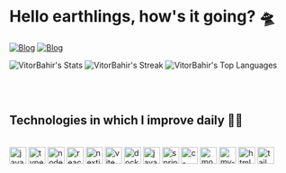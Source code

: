 # Hello earthlings, how's it going? 🛸

[![Blog](https://img.shields.io/badge/LinkedIn-0077B5?style=for-the-badge&logo=linkedin&logoColor=white)](https://www.linkedin.com/in/vitor-bahir/)
[![Blog](https://img.shields.io/badge/Instagram-E4405F?style=for-the-badge&logo=instagram&logoColor=white)](htpps://www.instagram.com/vbahir/)


![VitorBahir's Stats](https://github-readme-stats.vercel.app/api?username=VitorBahir&theme=vue-dark&show_icons=true&hide_border=true&count_private=true)
![VitorBahir's Streak](https://github-readme-streak-stats.herokuapp.com/?user=VitorBahir&theme=vue-dark&hide_border=true)
![VitorBahir's Top Languages](https://github-readme-stats.vercel.app/api/top-langs/?username=VitorBahir&theme=vue-dark&show_icons=true&hide_border=true&layout=compact)

</br>
</br>

## Technologies in which I improve daily 🐱‍💻

<div style ="display: inline_block"> <br/>
    <img height="30" align="center" alt="javascript" src="https://img.shields.io/badge/JavaScript-F7DF1E?logo=javascript&logoColor=000"/>
    <img height="30" align="center" alt="typescript" src="https://img.shields.io/badge/TypeScript-3178C6?logo=typescript&logoColor=fff"/>
    <img height="30" align="center" alt="nodejs" src="https://img.shields.io/badge/Node.js-6DA55F?logo=node.js&logoColor=white"/>
    <img height="30" align="center" alt="react" src="https://img.shields.io/badge/React-%2320232a.svg?logo=react&logoColor=%2361DAFB"/>
    <img height="30" align="center" alt="nextjs" src="https://img.shields.io/badge/Next.js-black?logo=next.js&logoColor=white"/>
    <img height="30" align="center" alt="vite" src="https://img.shields.io/badge/Vite-646CFF?logo=vite&logoColor=fff"/>
    <img height="30" align="center" alt="docker" src="https://img.shields.io/badge/Docker-2496ED?logo=docker&logoColor=fff"/>
    <img height="30" align="center" alt="java" src="https://img.shields.io/badge/Java-%23ED8B00.svg?logo=openjdk&logoColor=white"/>
    <img height="30" align="center" alt="springboot" src="https://img.shields.io/badge/Spring%20Boot-6DB33F?logo=springboot&logoColor=fff"/>
    <img height="30" align="center" alt="c-sharp" src="https://custom-icon-badges.demolab.com/badge/C%23-%23239120.svg?logo=cshrp&logoColor=white"/>
    <img height="30" align="center" alt="mongodb" src="https://img.shields.io/badge/MongoDB-%234ea94b.svg?logo=mongodb&logoColor=white"/>
    <img height="30" align="center" alt="my-sql" src="https://img.shields.io/badge/MySQL-4479A1?logo=mysql&logoColor=fff"/>
    <img height="30" align="center" alt="html5" src="https://img.shields.io/badge/HTML-%23E34F26.svg?logo=html5&logoColor=white"/>
    <img height="30" align="center" alt="tailwindcss" src="https://img.shields.io/badge/Tailwind%20CSS-%2338B2AC.svg?logo=tailwind-css&logoColor=white"/>
</div>    
